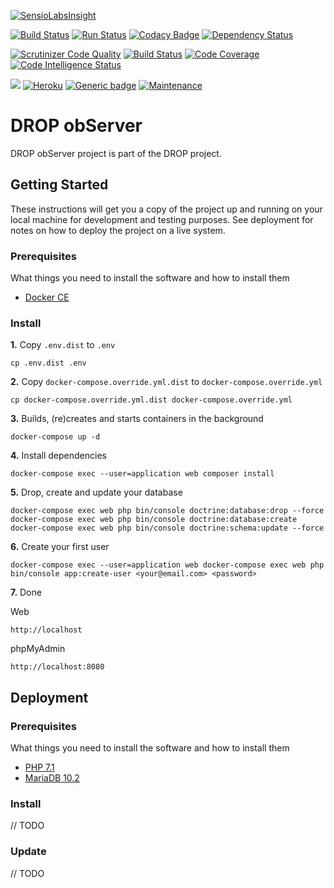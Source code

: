[![SensioLabsInsight](https://insight.sensiolabs.com/projects/46356d02-f97a-4f9c-80d2-634380693915/big.png)](https://insight.sensiolabs.com/projects/46356d02-f97a-4f9c-80d2-634380693915)

[![Build Status](https://travis-ci.org/Darkmira/drop-observer.svg?branch=develop)](https://travis-ci.org/Darkmira/drop-observer)
[![Run Status](https://api.shippable.com/projects/5aca871fcb68540600e1736d/badge?branch=develop)](https://app.shippable.com/github/Darkmira/drop-observer)
[![Codacy Badge](https://api.codacy.com/project/badge/Coverage/3ce7e103844f4d59b7467946f8c83f9b)](https://www.codacy.com/app/cvilleger/drop-observer?utm_source=github.com&utm_medium=referral&utm_content=Darkmira/drop-observer&utm_campaign=Badge_Coverage)
[![Dependency Status](https://beta.gemnasium.com/badges/github.com/Darkmira/drop-observer.svg)](https://beta.gemnasium.com/projects/github.com/Darkmira/drop-observer)

[![Scrutinizer Code Quality](https://scrutinizer-ci.com/g/Darkmira/drop-observer/badges/quality-score.png?b=develop)](https://scrutinizer-ci.com/g/Darkmira/drop-observer/?branch=develop)
[![Build Status](https://scrutinizer-ci.com/g/Darkmira/drop-observer/badges/build.png?b=develop)](https://scrutinizer-ci.com/g/Darkmira/drop-observer/build-status/develop)
[![Code Coverage](https://scrutinizer-ci.com/g/Darkmira/drop-observer/badges/coverage.png?b=develop)](https://scrutinizer-ci.com/g/Darkmira/drop-observer/?branch=develop)
[![Code Intelligence Status](https://scrutinizer-ci.com/g/Darkmira/drop-observer/badges/code-intelligence.svg?b=develop)](https://scrutinizer-ci.com/code-intelligence)

[![](https://images.microbadger.com/badges/image/cvilleger/drop-observer.svg)](https://microbadger.com/images/cvilleger/drop-observer "Get your own image badge on microbadger.com")
[![Heroku](https://heroku-badge.herokuapp.com/?app=drop-observer&style=flat&svg=1)](https://drop-observer.herokuapp.com/)
[![Generic badge](https://img.shields.io/badge/Powered%20by-Love-red.svg)](https://www.darkmira.fr/)
[![Maintenance](https://img.shields.io/badge/Maintained%3F-yes-green.svg)](https://github.com/Darkmira/drop-observer/pulse/monthly)

# DROP obServer 
DROP obServer project is part of the DROP project.

## Getting Started

These instructions will get you a copy of the project up and running on your local machine for development and testing purposes. See deployment for notes on how to deploy the project on a live system.

### Prerequisites

What things you need to install the software and how to install them

- [Docker CE](https://www.docker.com/community-edition)

### Install

**1.** Copy `.env.dist` to `.env`

```
cp .env.dist .env
```

**2.** Copy `docker-compose.override.yml.dist` to `docker-compose.override.yml`

```
cp docker-compose.override.yml.dist docker-compose.override.yml
```

**3.** Builds, (re)creates and starts containers in the background

```
docker-compose up -d
```

**4.** Install dependencies

```
docker-compose exec --user=application web composer install
```

**5.** Drop, create and update your database

```
docker-compose exec web php bin/console doctrine:database:drop --force
docker-compose exec web php bin/console doctrine:database:create
docker-compose exec web php bin/console doctrine:schema:update --force
```

**6.** Create your first user

```
docker-compose exec --user=application web docker-compose exec web php bin/console app:create-user <your@email.com> <password>
```

**7.** Done

Web
```
http://localhost
```

phpMyAdmin
```
http://localhost:8080
```

## Deployment

### Prerequisites

What things you need to install the software and how to install them

- [PHP 7.1](http://php.net/downloads.php)
- [MariaDB 10.2](https://mariadb.org/download/)

### Install

// TODO

### Update

// TODO

